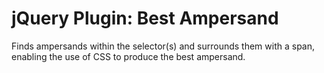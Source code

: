 jQuery Plugin: Best Ampersand
=============================

Finds ampersands within the selector(s) and surrounds them with a span, enabling the use of CSS to produce the best ampersand.